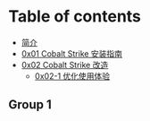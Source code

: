 # Table of contents

* [简介](README.md)
* [0x01 Cobalt Strike 安装指南](0x01-cobalt-strike-an-zhuang-zhi-nan.md)
* [0x02 Cobalt Strike 改造](0x02-cobalt-strike-gai-zao/README.md)
  * [0x02-1 优化使用体验](0x02-cobalt-strike-gai-zao/0x021-you-hua-shi-yong-ti-yan.md)

## Group 1
